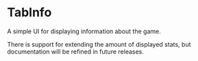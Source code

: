 # TabInfo

A simple UI for displaying information about the game.

There is support for extending the amount of displayed stats, but documentation will be refined in future releases.
